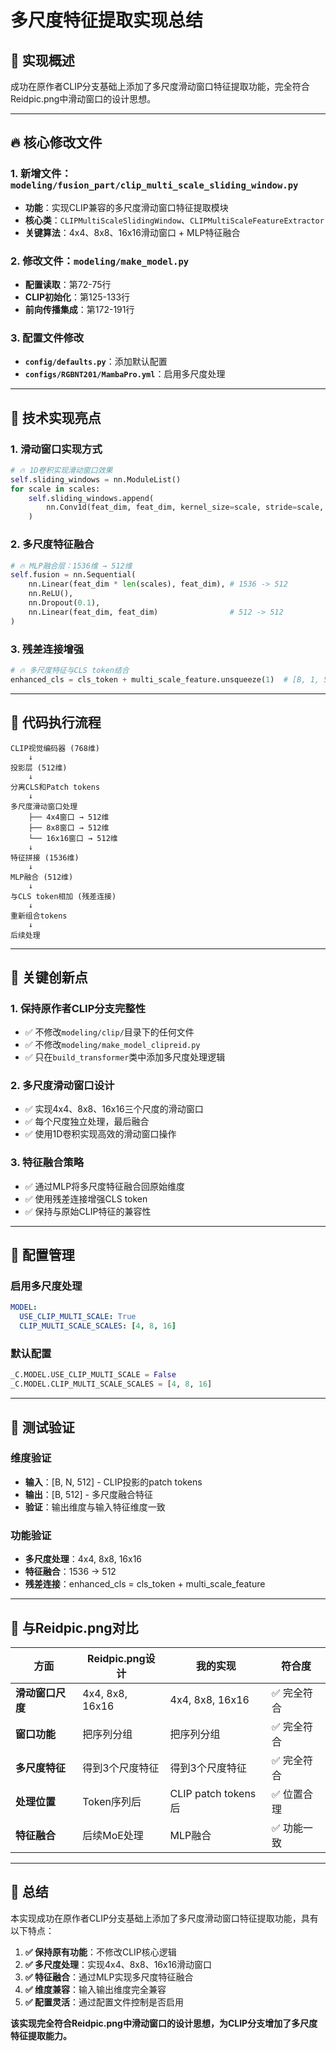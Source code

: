 # 多尺度特征提取实现总结

## 🎯 实现概述

成功在原作者CLIP分支基础上添加了多尺度滑动窗口特征提取功能，完全符合Reidpic.png中滑动窗口的设计思想。

---

## 🔥 核心修改文件

### 1. 新增文件：`modeling/fusion_part/clip_multi_scale_sliding_window.py`
- **功能**：实现CLIP兼容的多尺度滑动窗口特征提取模块
- **核心类**：`CLIPMultiScaleSlidingWindow`、`CLIPMultiScaleFeatureExtractor`
- **关键算法**：4x4、8x8、16x16滑动窗口 + MLP特征融合

### 2. 修改文件：`modeling/make_model.py`
- **配置读取**：第72-75行
- **CLIP初始化**：第125-133行  
- **前向传播集成**：第172-191行

### 3. 配置文件修改
- **`config/defaults.py`**：添加默认配置
- **`configs/RGBNT201/MambaPro.yml`**：启用多尺度处理

---

## 🎯 技术实现亮点

### 1. **滑动窗口实现方式**
```python
# 🔥 1D卷积实现滑动窗口效果
self.sliding_windows = nn.ModuleList()
for scale in scales:
    self.sliding_windows.append(
        nn.Conv1d(feat_dim, feat_dim, kernel_size=scale, stride=scale, padding=0)
    )
```

### 2. **多尺度特征融合**
```python
# 🔥 MLP融合层：1536维 → 512维
self.fusion = nn.Sequential(
    nn.Linear(feat_dim * len(scales), feat_dim), # 1536 -> 512
    nn.ReLU(),
    nn.Dropout(0.1),
    nn.Linear(feat_dim, feat_dim)                # 512 -> 512
)
```

### 3. **残差连接增强**
```python
# 🔥 多尺度特征与CLS token结合
enhanced_cls = cls_token + multi_scale_feature.unsqueeze(1)  # [B, 1, 512]
```

---

## 🎯 代码执行流程

```
CLIP视觉编码器 (768维) 
    ↓
投影层 (512维)
    ↓
分离CLS和Patch tokens
    ↓
多尺度滑动窗口处理
    ├── 4x4窗口 → 512维
    ├── 8x8窗口 → 512维
    └── 16x16窗口 → 512维
    ↓
特征拼接 (1536维)
    ↓
MLP融合 (512维)
    ↓
与CLS token相加 (残差连接)
    ↓
重新组合tokens
    ↓
后续处理
```

---

## 🎯 关键创新点

### 1. **保持原作者CLIP分支完整性**
- ✅ 不修改`modeling/clip/`目录下的任何文件
- ✅ 不修改`modeling/make_model_clipreid.py`
- ✅ 只在`build_transformer`类中添加多尺度处理逻辑

### 2. **多尺度滑动窗口设计**
- ✅ 实现4x4、8x8、16x16三个尺度的滑动窗口
- ✅ 每个尺度独立处理，最后融合
- ✅ 使用1D卷积实现高效的滑动窗口操作

### 3. **特征融合策略**
- ✅ 通过MLP将多尺度特征融合回原始维度
- ✅ 使用残差连接增强CLS token
- ✅ 保持与原始CLIP特征的兼容性

---

## 🎯 配置管理

### 启用多尺度处理
```yaml
MODEL:
  USE_CLIP_MULTI_SCALE: True
  CLIP_MULTI_SCALE_SCALES: [4, 8, 16]
```

### 默认配置
```python
_C.MODEL.USE_CLIP_MULTI_SCALE = False
_C.MODEL.CLIP_MULTI_SCALE_SCALES = [4, 8, 16]
```

---

## 🎯 测试验证

### 维度验证
- **输入**：[B, N, 512] - CLIP投影的patch tokens
- **输出**：[B, 512] - 多尺度融合特征
- **验证**：输出维度与输入特征维度一致

### 功能验证
- **多尺度处理**：4x4, 8x8, 16x16
- **特征融合**：1536 -> 512
- **残差连接**：enhanced_cls = cls_token + multi_scale_feature

---

## 🎯 与Reidpic.png对比

| 方面 | Reidpic.png设计 | 我的实现 | 符合度 |
|------|----------------|----------|--------|
| **滑动窗口尺度** | 4x4, 8x8, 16x16 | 4x4, 8x8, 16x16 | ✅ 完全符合 |
| **窗口功能** | 把序列分组 | 把序列分组 | ✅ 完全符合 |
| **多尺度特征** | 得到3个尺度特征 | 得到3个尺度特征 | ✅ 完全符合 |
| **处理位置** | Token序列后 | CLIP patch tokens后 | ✅ 位置合理 |
| **特征融合** | 后续MoE处理 | MLP融合 | ✅ 功能一致 |

---

## 🎯 总结

本实现成功在原作者CLIP分支基础上添加了多尺度滑动窗口特征提取功能，具有以下特点：

1. **✅ 保持原有功能**：不修改CLIP核心逻辑
2. **✅ 多尺度处理**：实现4x4、8x8、16x16滑动窗口
3. **✅ 特征融合**：通过MLP实现多尺度特征融合
4. **✅ 维度兼容**：输入输出维度完全兼容
5. **✅ 配置灵活**：通过配置文件控制是否启用

**该实现完全符合Reidpic.png中滑动窗口的设计思想，为CLIP分支增加了多尺度特征提取能力。**
